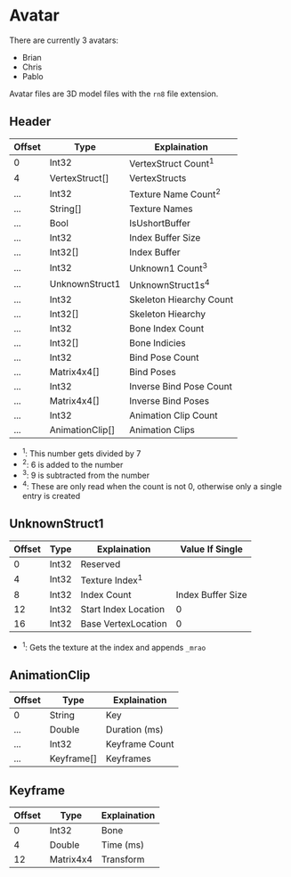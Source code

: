 # Avatar

There are currently 3 avatars:
- Brian
- Chris
- Pablo

Avatar files are 3D model files with the `rn8` file extension.

## Header

| Offset | Type            | Explaination            |
| ------ | --------------- | ----------------------- |
| 0      | Int32           | VertexStruct Count<sup>1</sup>  |
| 4      | VertexStruct[]  | VertexStructs           |
| ...    | Int32           | Texture Name Count<sup>2</sup>  |
| ...    | String[]        | Texture Names           |
| ...    | Bool            | IsUshortBuffer          |
| ...    | Int32           | Index Buffer Size       |
| ...    | Int32[]         | Index Buffer            |
| ...    | Int32           | Unknown1 Count<sup>3</sup>      |
| ...    | UnknownStruct1  | UnknownStruct1s<sup>4</sup>     |
| ...    | Int32           | Skeleton Hiearchy Count |
| ...    | Int32[]         | Skeleton Hiearchy       |
| ...    | Int32           | Bone Index Count        |
| ...    | Int32[]         | Bone Indicies           |
| ...    | Int32           | Bind Pose Count         |
| ...    | Matrix4x4[]     | Bind Poses              |
| ...    | Int32           | Inverse Bind Pose Count |
| ...    | Matrix4x4[]     | Inverse Bind Poses      |
| ...    | Int32           | Animation Clip Count    |
| ...    | AnimationClip[] | Animation Clips         |

- <sup>1</sup>: This number gets divided by 7
- <sup>2</sup>: 6 is added to the number
- <sup>3</sup>: 9 is subtracted from the number
- <sup>4</sup>: These are only read when the count is not 0, otherwise only a single entry is created


## UnknownStruct1

| Offset | Type           | Explaination         | Value If Single   |
| ------ | -------------- | -------------------- | ----------------- |
| 0      | Int32          | Reserved             |                   |
| 4      | Int32          | Texture Index<sup>1</sup>      |                   |
| 8      | Int32          | Index Count          | Index Buffer Size |
| 12     | Int32          | Start Index Location | 0                 |
| 16     | Int32          | Base VertexLocation  | 0                 |

- <sup>1</sup>: Gets the texture at the index and appends `_mrao`

## AnimationClip

| Offset | Type           | Explaination         |
| ------ | -------------- | -------------------- |
| 0      | String         | Key                  |
| ...    | Double         | Duration (ms)        |
| ...    | Int32          | Keyframe Count       |
| ...    | Keyframe[]     | Keyframes            |

## Keyframe

| Offset | Type           | Explaination         |
| ------ | -------------- | -------------------- |
| 0      | Int32          | Bone                 |
| 4      | Double         | Time (ms)            |
| 12     | Matrix4x4      | Transform            |
